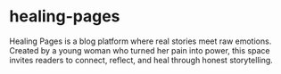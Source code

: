 # healing-pages
Healing Pages is a blog platform where real stories meet raw emotions. Created by a young woman who turned her pain into power, this space invites readers to connect, reflect, and heal through honest storytelling.
